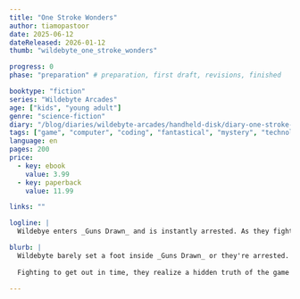 ```yaml
---
title: "One Stroke Wonders"
author: tiamopastoor
date: 2025-06-12
dateReleased: 2026-01-12
thumb: "wildebyte_one_stroke_wonders"

progress: 0
phase: "preparation" # preparation, first draft, revisions, finished

booktype: "fiction"
series: "Wildebyte Arcades"
age: ["kids", "young adult"] 
genre: "science-fiction"
diary: "/blog/diaries/wildebyte-arcades/handheld-disk/diary-one-stroke-wonders/"
tags: ["game", "computer", "coding", "fantastical", "mystery", "technology", "adventure"]
language: en
pages: 200
price:
  - key: ebook
    value: 3.99
  - key: paperback
    value: 11.99

links: ""

logline: |
  Wildebye enters _Guns Drawn_ and is instantly arrested. As they fight for their life against the strict Pencil Police, they realize a magical way _around_ all the rules and try to abuse it to get out. But removing all moderation from a game opened the door wide for even worse entities to come in and wreak havoc.

blurb: |
  Wildebyte barely set a foot inside _Guns Drawn_ or they're arrested. A very strict police names hundreds of laws they broke and thus sentences them to death. 
  
  Fighting to get out in time, they realize a hidden truth of the game and abuse it to overthrow the leaders---until they realize removing all moderation and guard rails let in an even worse group of entities. 

---
```


